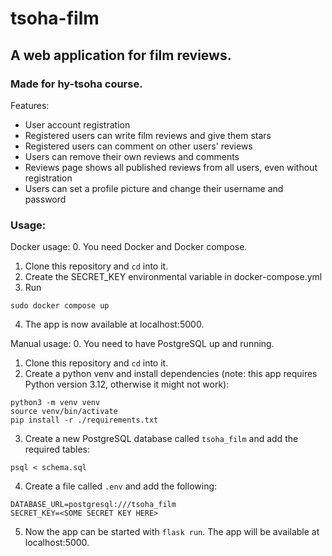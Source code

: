 # tsoha-film
## A web application for film reviews.
### Made for hy-tsoha course.

Features:

- User account registration
- Registered users can write film reviews and give them stars
- Registered users can comment on other users' reviews
- Users can remove their own reviews and comments
- Reviews page shows all published reviews from all users, even without registration
- Users can set a profile picture and change their username and password

### Usage:
Docker usage:
0. You need Docker and Docker compose.
1. Clone this repository and `cd` into it.
2. Create the SECRET_KEY environmental variable in docker-compose.yml
3. Run 
```
sudo docker compose up
```
4. The app is now available at localhost:5000.

Manual usage:
0. You need to have PostgreSQL up and running.
1. Clone this repository and `cd` into it.
2. Create a python venv and install dependencies (note: this app requires Python version 3.12, otherwise it might not work):
```
python3 -m venv venv
source venv/bin/activate
pip install -r ./requirements.txt
```
3. Create a new PostgreSQL database called `tsoha_film` and add the required tables:
```
psql < schema.sql
```

4. Create a file called `.env` and add the following:
```
DATABASE_URL=postgresql:///tsoha_film
SECRET_KEY=<SOME SECRET KEY HERE>
```

5. Now the app can be started with `flask run`. The app will be available at localhost:5000.

